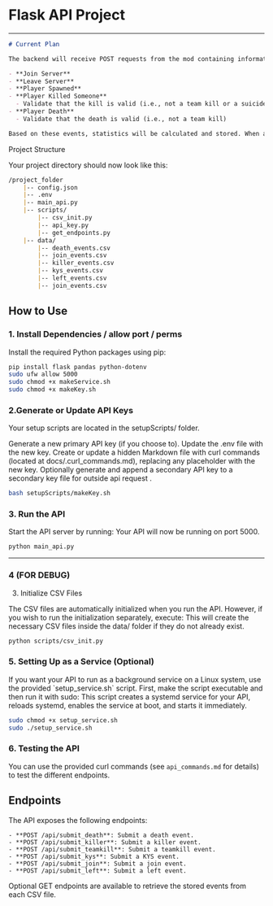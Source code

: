 # Flask API Project

<hr>

```markdown
# Current Plan

The backend will receive POST requests from the mod containing information about various events. The current events include:

- **Join Server**
- **Leave Server**
- **Player Spawned**
- **Player Killed Someone**
  - Validate that the kill is valid (i.e., not a team kill or a suicide)
- **Player Death**
  - Validate that the death is valid (i.e., not a team kill)

Based on these events, statistics will be calculated and stored. When a GET request is made by the mod or a Discord bot, the stats will be compiled into JSON objects organized by player. For each player, a JSON file containing their statistics will be generated, and the API will return that JSON when requested.
```
</hr>


Project Structure

Your project directory should now look like this:

```markdown
/project_folder 
    |-- config.json 
    |-- .env 
    |-- main_api.py 
    |-- scripts/ 
        |-- csv_init.py 
        |-- api_key.py 
        |-- get_endpoints.py 
    |-- data/
        |-- death_events.csv 
        |-- join_events.csv 
        |-- killer_events.csv 
        |-- kys_events.csv 
        |-- left_events.csv 
        |-- join_events.csv
```


## How to Use

### 1. Install Dependencies / allow port / perms

<p>
Install the required Python packages using pip:
</p>

```bash
pip install flask pandas python-dotenv
sudo ufw allow 5000
sudo chmod +x makeService.sh
sudo chmod +x makeKey.sh
```

### 2.Generate or Update API Keys 

Your setup scripts are located in the setupScripts/ folder.

<p>
    Generate a new primary API key (if you choose to).
    Update the .env file with the new key.
    Create or update a hidden Markdown file with curl commands (located at docs/.curl_commands.md), replacing any placeholder with the new key.
    Optionally generate and append a secondary API key to a secondary key file for outside api request .
<p>

```bash
bash setupScripts/makeKey.sh
```


### 3. Run the API

<p>
Start the API server by running:
    Your API will now be running on port 5000.
</p>

```bash
python main_api.py
```



<hr>

### 4 (FOR DEBUG)
3. Initialize CSV Files

<p>
The CSV files are automatically initialized when you run the API. However, if you wish to run the initialization separately, execute:
This will create the necessary CSV files inside the data/ folder if they do not already exist.
</p>

```bash
python scripts/csv_init.py
```



### 5. Setting Up as a Service (Optional)

<p>
If you want your API to run as a background service on a Linux system, use the provided `setup_service.sh` script. First, make the script executable and then run it with sudo:
This script creates a systemd service for your API, reloads systemd, enables the service at boot, and starts it immediately.
</p>

```bash
sudo chmod +x setup_service.sh
sudo ./setup_service.sh
```



### 6. Testing the API

You can use the provided curl commands (see `api_commands.md` for details) to test the different endpoints.

<p>

## Endpoints

The API exposes the following endpoints:

```http
- **POST /api/submit_death**: Submit a death event.
- **POST /api/submit_killer**: Submit a killer event.
- **POST /api/submit_teamkill**: Submit a teamkill event.
- **POST /api/submit_kys**: Submit a KYS event.
- **POST /api/submit_join**: Submit a join event.
- **POST /api/submit_left**: Submit a left event.
```
Optional GET endpoints are available to retrieve the stored events from each CSV file.

</p>

